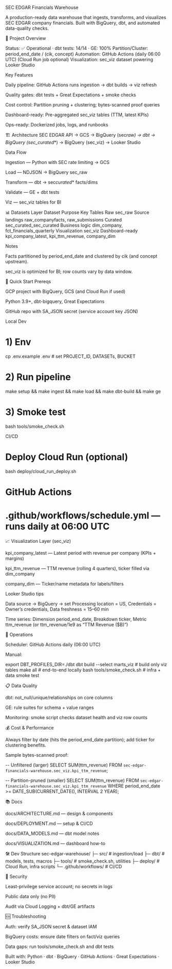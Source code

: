 SEC EDGAR Financials Warehouse

A production-ready data warehouse that ingests, transforms, and visualizes SEC EDGAR company financials. Built with BigQuery, dbt, and automated data-quality checks.

🎯 Project Overview

Status: ✅ Operational · dbt tests: 14/14 · GE: 100%
Partition/Cluster: period_end_date / (cik, concept)
Automation: GitHub Actions (daily 06:00 UTC) (Cloud Run job optional)
Visualization: sec_viz dataset powering Looker Studio

Key Features

Daily pipeline: GitHub Actions runs ingestion → dbt builds → viz refresh

Quality gates: dbt tests + Great Expectations + smoke checks

Cost control: Partition pruning + clustering; bytes-scanned proof queries

Dashboard-ready: Pre-aggregated sec_viz tables (TTM, latest KPIs)

Ops-ready: Dockerized jobs, logs, and runbooks

🏗️ Architecture
SEC EDGAR API → GCS → BigQuery (sec*raw) → dbt → BigQuery (sec_curated*\*) → BigQuery (sec_viz) → Looker Studio

Data Flow

Ingestion — Python with SEC rate limiting → GCS

Load — NDJSON → BigQuery sec_raw

Transform — dbt → sec*curated*\* facts/dims

Validate — GE + dbt tests

Viz — sec_viz tables for BI

📊 Datasets
Layer Dataset Purpose Key Tables
Raw sec_raw Source landings raw_companyfacts, raw_submissions
Curated sec_curated_sec_curated Business logic dim_company, fct_financials_quarterly
Visualization sec_viz Dashboard-ready kpi_company_latest, kpi_ttm_revenue, company_dim

Notes

Facts partitioned by period_end_date and clustered by cik (and concept upstream).

sec_viz is optimized for BI; row counts vary by data window.

🚀 Quick Start
Prereqs

GCP project with BigQuery, GCS (and Cloud Run if used)

Python 3.9+, dbt-bigquery, Great Expectations

GitHub repo with SA_JSON secret (service account key JSON)

Local Dev

# 1) Env

cp .env.example .env # set PROJECT_ID, DATASETs, BUCKET

# 2) Run pipeline

make setup && make ingest && make load && make dbt-build && make ge

# 3) Smoke test

bash tools/smoke_check.sh

CI/CD

# Deploy Cloud Run (optional)

bash deploy/cloud_run_deploy.sh

# GitHub Actions

# .github/workflows/schedule.yml — runs daily at 06:00 UTC

📈 Visualization Layer (sec_viz)

kpi_company_latest — Latest period with revenue per company (KPIs + margins)

kpi_ttm_revenue — TTM revenue (rolling 4 quarters), ticker filled via dim_company

company_dim — Ticker/name metadata for labels/filters

Looker Studio tips

Data source → BigQuery → set Processing location = US, Credentials = Owner’s credentials, Data freshness = 15–60 min

Time series: Dimension period_end_date, Breakdown ticker, Metric ttm_revenue (or ttm_revenue/1e9 as “TTM Revenue ($B)”)

🔧 Operations

Scheduler: GitHub Actions daily (06:00 UTC)

Manual:

export DBT_PROFILES_DIR=./dbt
dbt build --select marts_viz # build only viz tables
make all # end-to-end locally
bash tools/smoke_check.sh # infra + data smoke test

📋 Data Quality

dbt: not_null/unique/relationships on core columns

GE: rule suites for schema + value ranges

Monitoring: smoke script checks dataset health and viz row counts

💰 Cost & Performance

Always filter by date (hits the period_end_date partition); add ticker for clustering benefits.

Sample bytes-scanned proof:

-- Unfiltered (larger)
SELECT SUM(ttm_revenue) FROM `sec-edgar-financials-warehouse.sec_viz.kpi_ttm_revenue`;

-- Partition-pruned (smaller)
SELECT SUM(ttm_revenue)
FROM `sec-edgar-financials-warehouse.sec_viz.kpi_ttm_revenue`
WHERE period_end_date >= DATE_SUB(CURRENT_DATE(), INTERVAL 2 YEAR);

📚 Docs

docs/ARCHITECTURE.md — design & components

docs/DEPLOYMENT.md — setup & CI/CD

docs/DATA_MODELS.md — dbt model notes

docs/VISUALIZATION.md — dashboard how-to

🛠️ Dev Structure
sec-edgar-warehouse/
├─ src/ # ingestion/load
├─ dbt/ # models, tests, macros
├─ tools/ # smoke_check.sh, utilities
├─ deploy/ # Cloud Run, infra scripts
└─ .github/workflows/ # CI/CD

🔐 Security

Least-privilege service account; no secrets in logs

Public data only (no PII)

Audit via Cloud Logging + dbt/GE artifacts

🆘 Troubleshooting

Auth: verify SA_JSON secret & dataset IAM

BigQuery costs: ensure date filters on fact/viz queries

Data gaps: run tools/smoke_check.sh and dbt tests

Built with: Python · dbt · BigQuery · GitHub Actions · Great Expectations · Looker Studio
